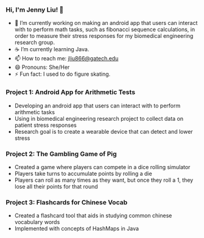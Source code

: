 ### Hi, I'm Jenny Liu! 👋

- 📱 I’m currently working on making an android app that users can interact with to perform math tasks, such as fibonacci sequence calculations, in order to measure their stress responses for my biomedical engineering research group.
- ☕ I’m currently learning Java.
- 📫 How to reach me: jliu866@gatech.edu
- 😄 Pronouns: She/Her
- ⚡ Fun fact: I used to do figure skating.

### Project 1: Android App for Arithmetic Tests
* Developing an android app that users can interact with to perform arithmetic tasks
* Using in biomedical engineering research project to collect data on patient stress responses
* Research goal is to create a wearable device that can detect and lower stress

### Project 2: The Gambling Game of Pig
* Created a game where players can compete in a dice rolling simulator
* Players take turns to accumulate points by rolling a die
* Players can roll as many times as they want, but once they roll a 1, they lose all their points for that round

### Project 3: Flashcards for Chinese Vocab
* Created a flashcard tool that aids in studying common chinese vocabulary words
* Implemented with concepts of HashMaps in Java
